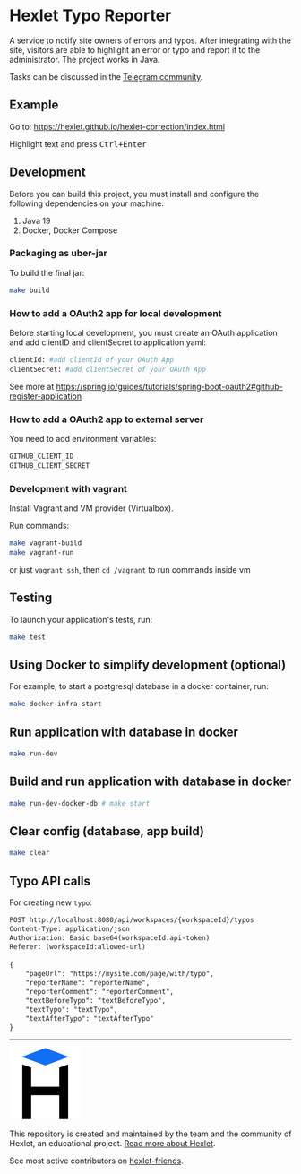 # Hexlet Typo Reporter

A service to notify site owners of errors and typos. After integrating with the site, visitors are able to highlight an error or typo and report it to the administrator. The project works in Java.

Tasks can be discussed in the [Telegram community](https://t.me/hexletcommunity/12).

## Example

Go to: https://hexlet.github.io/hexlet-correction/index.html

Highlight text and press <kbd>Ctrl+Enter</kbd>

## Development

Before you can build this project, you must install and configure the following dependencies on your machine:

1. Java 19
2. Docker, Docker Compose

### Packaging as uber-jar

To build the final jar:

```bash
make build
```

### How to add a OAuth2 app for local development
Before starting local development, you must create an OAuth application and add clientID and clientSecret to application.yaml: 

```bash
clientId: #add clientId of your OAuth App
clientSecret: #add clientSecret of your OAuth App
```

See more at https://spring.io/guides/tutorials/spring-boot-oauth2#github-register-application

### How to add a OAuth2 app to external server
You need to add environment variables:
```bash
GITHUB_CLIENT_ID
GITHUB_CLIENT_SECRET
```

### Development with vagrant

Install Vagrant and VM provider (Virtualbox).

Run commands:

```bash
make vagrant-build
make vagrant-run
```

or just `vagrant ssh`, then `cd /vagrant` to run commands inside vm

## Testing

To launch your application's tests, run:

```bash
make test
```

## Using Docker to simplify development (optional)

For example, to start a postgresql database in a docker container, run:

```bash
make docker-infra-start
```

## Run application with database in docker

```bash
make run-dev
```

## Build and run application with database in docker

```bash
make run-dev-docker-db # make start
```

## Clear config (database, app build)

```bash
make clear
```

## Typo API calls

For creating new `typo`:

```plaintext
POST http://localhost:8080/api/workspaces/{workspaceId}/typos
Content-Type: application/json
Authorization: Basic base64(workspaceId:api-token)
Referer: (workspaceId:allowed-url)

{
    "pageUrl": "https://mysite.com/page/with/typo",
    "reporterName": "reporterName",
    "reporterComment": "reporterComment",
    "textBeforeTypo": "textBeforeTypo",
    "textTypo": "textTypo",
    "textAfterTypo": "textAfterTypo"
}
```

---

[![Hexlet Ltd. logo](https://raw.githubusercontent.com/Hexlet/assets/master/images/hexlet_logo128.png)](https://hexlet.io/?utm_source=github&utm_medium=link&utm_campaign=hexlet-correction)

This repository is created and maintained by the team and the community of Hexlet, an educational project. [Read more about Hexlet](https://hexlet.io/?utm_source=github&utm_medium=link&utm_campaign=hexlet-correction).

See most active contributors on [hexlet-friends](https://friends.hexlet.io/).
